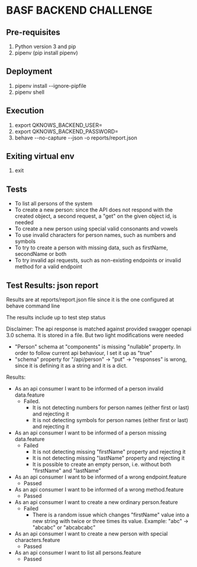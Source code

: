 # BASF BACKEND CHALLENGE

## Pre-requisites

1. Python version 3 and pip
2. pipenv (pip install pipenv)

## Deployment

1. pipenv install --ignore-pipfile
2. pipenv shell

## Execution

1. export QKNOWS_BACKEND_USER=<api user>
2. export QKNOWS_BACKEND_PASSWORD=<api password>
5. behave --no-capture --json -o reports/report.json

## Exiting virtual env

1. exit


## Tests

- To list all persons of the system
- To create a new person: since the API does not respond with the created object, a second request, a "get" on the given object id, is needed
- To create a new person using special valid consonants and vowels 
- To use invalid characters for person names, such as numbers and symbols
- To try to create a person with missing data, such as firstName, secondName or both
- To try invalid api requests, such as non-existing endpoints or invalid method for a valid endpoint


## Test Results: json report

Results are at reports/report.json file since it is the one configured at behave command line

The results include up to test step status

Disclaimer: 
The api response is matched against provided swagger openapi 3.0 schema. It is stored in a file. But two light modifications were needed
- "Person" schema at "components" is missing "nullable" property. In order to follow current api behaviour, I set it up as "true"
- "schema" property for "/api/person" -> "put" -> "responses" is wrong, since it is defining it as a string and it is a dict.

Results:

- As an api consumer I want to be informed of a person invalid data.feature
  - Failed. 
    - It is not detecting numbers for person names (either first or last) and rejecting it
    - It is not detecting symbols for person names (either first or last) and rejecting it
- As an api consumer I want to be informed of a person missing data.feature
  - Failed
    - It is not detecting missing "firstName" property and rejecting it
    - It is not detecting missing "lastName" property and rejecting it
    - It is possible to create an empty person, i.e. without both "firstName" and "lastName"
- As an api consumer I want to be informed of a wrong endpoint.feature
  - Passed
- As an api consumer I want to be informed of a wrong method.feature
  - Passed
- As an api consumer I want to create a new ordinary person.feature
  - Failed
    - There is a random issue which changes "firstName" value into a new string with twice or three times its value. Example: "abc" -> "abcabc" or "abcabcabc"
- As an api consumer I want to create a new person with special characters.feature
  - Passed
- As an api consumer I want to list all persons.feature
  - Passed
    
